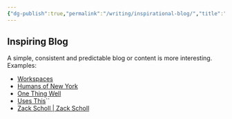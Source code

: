 ```yaml
---
{"dg-publish":true,"permalink":"/writing/inspirational-blog/","title":"inspirational-blog","created":"2023-03-04T05:17:42.800+07:00","updated":"2025-08-06T07:14:46.568+07:00"}
---
```



## Inspiring Blog

A simple, consistent and predictable blog or content is more interesting.  
Examples:

- [Workspaces](https://www.workspaces.xyz/)
- [Humans of New York](https://www.humansofnewyork.com/)
- [One Thing Well](https://onethingwell.org/)
- [Uses This](https://usesthis.com/)``
- [Zack Scholl | Zack Scholl](https://rpiai.com/)
